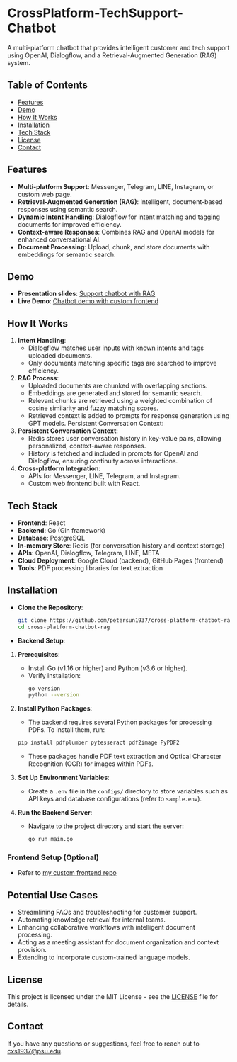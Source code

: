 
# CrossPlatform-TechSupport-Chatbot
A multi-platform chatbot that provides intelligent customer and tech support using OpenAI, Dialogflow, and a Retrieval-Augmented Generation (RAG) system.

## Table of Contents
- [Features](#features)
- [Demo](#demo)
- [How It Works](#how-it-works)
- [Installation](#installation)
- [Tech Stack](#tech-stack)
- [License](#license)
- [Contact](#contact)

## Features
- **Multi-platform Support**: Messenger, Telegram, LINE, Instagram, or custom web page.
- **Retrieval-Augmented Generation (RAG)**: Intelligent, document-based responses using semantic search.
- **Dynamic Intent Handling**: Dialogflow for intent matching and tagging documents for improved efficiency.
- **Context-aware Responses**: Combines RAG and OpenAI models for enhanced conversational AI.
- **Document Processing**: Upload, chunk, and store documents with embeddings for semantic search.

<!---   Handles FAQs, troubleshooting, and customer inquiries -->

## Demo
<!---   - **Video Demo**: [Coming Soon] -->
- **Presentation slides**: [Support chatbot with RAG](https://docs.google.com/presentation/d/10M90QfSjpdLvMHcqu3oT6lyrRwAfknDK/view)
- **Live Demo**: [Chatbot demo with custom frontend](https://petersun1937.github.io/Custom_Frontend_Chatbot)

## How It Works
1. **Intent Handling**:
   - Dialogflow matches user inputs with known intents and tags uploaded documents.
   - Only documents matching specific tags are searched to improve efficiency.
2. **RAG Process**:
   - Uploaded documents are chunked with overlapping sections.
   - Embeddings are generated and stored for semantic search.
   - Relevant chunks are retrieved using a weighted combination of cosine similarity and fuzzy matching scores.
   - Retrieved context is added to prompts for response generation using GPT models.
   Persistent Conversation Context:
3. **Persistent Conversation Context**:
   - Redis stores user conversation history in key-value pairs, allowing personalized, context-aware responses.
   - History is fetched and included in prompts for OpenAI and Dialogflow, ensuring continuity across interactions.
4. **Cross-platform Integration**:
   - APIs for Messenger, LINE, Telegram, and Instagram.
   - Custom web frontend built with React.


## Tech Stack
- **Frontend**: React
- **Backend**: Go (Gin framework)
- **Database**: PostgreSQL
- **In-memory Store**: Redis (for conversation history and context storage)
- **APIs**: OpenAI, Dialogflow, Telegram, LINE, META
- **Cloud Deployment**: Google Cloud (backend), GitHub Pages (frontend)
- **Tools**: PDF processing libraries for text extraction



## Installation

- **Clone the Repository**:
   ```bash
   git clone https://github.com/petersun1937/cross-platform-chatbot-rag.git
   cd cross-platform-chatbot-rag
   ```

- **Backend Setup**:
1. **Prerequisites**:
   - Install Go (v1.16 or higher) and Python (v3.6 or higher).
   - Verify installation:
     ```bash
     go version
     python --version
     ```
2. **Install Python Packages**:
   - The backend requires several Python packages for processing PDFs. To install them, run:
   ```bash
   pip install pdfplumber pytesseract pdf2image PyPDF2
   ```
   - These packages handle PDF text extraction and Optical Character Recognition (OCR) for images within PDFs.

3. **Set Up Environment Variables**:
   - Create a `.env` file in the `configs/` directory to store variables such as API keys and database configurations (refer to `sample.env`).

4. **Run the Backend Server**:
   - Navigate to the project directory and start the server:
     ```bash
     go run main.go
     ```
      
### Frontend Setup (Optional)
   - Refer to [my custom frontend repo](https://github.com/petersun1937/Custom_Frontend_Chatbot)
<!--- 
   - **Tesseract OCR Installation** (Optional for OCR capabilities):
      - **Linux**: Install Tesseract via the package manager:
        ```bash
        sudo apt-get install tesseract-ocr
        ```
      - **Windows**: Download and install [Tesseract](https://github.com/tesseract-ocr/tesseract/wiki).
      - Ensure Tesseract is accessible through your system's PATH.
-->

<!---        
- Example `.env` file structure:
        ```bash
        DATABASE_URL=your_database_url
        API_KEY=your_api_key
        ```
      - Replace `your_database_url` and `your_api_key` with actual values.

   - **Run the backend server**:
      - Start the Go server by navigating to the project directory and running:
        ```bash
        go run main.go 
        ```
-->
        
<!--- 
- **Frontend Setup**:
   - Navigate to `React_custom_frontend/`:
     ```bash
     cd frontend
     npm install
     npm start
     ```
   - The frontend will run at [http://localhost:3000](http://localhost:3000).
   -->

## Potential Use Cases
- Streamlining FAQs and troubleshooting for customer support.
- Automating knowledge retrieval for internal teams.
- Enhancing collaborative workflows with intelligent document processing.
- Acting as a meeting assistant for document organization and context provision.
- Extending to incorporate custom-trained language models.


## License
This project is licensed under the MIT License - see the [LICENSE](LICENSE) file for details.

## Contact
If you have any questions or suggestions, feel free to reach out to cxs1937@psu.edu.